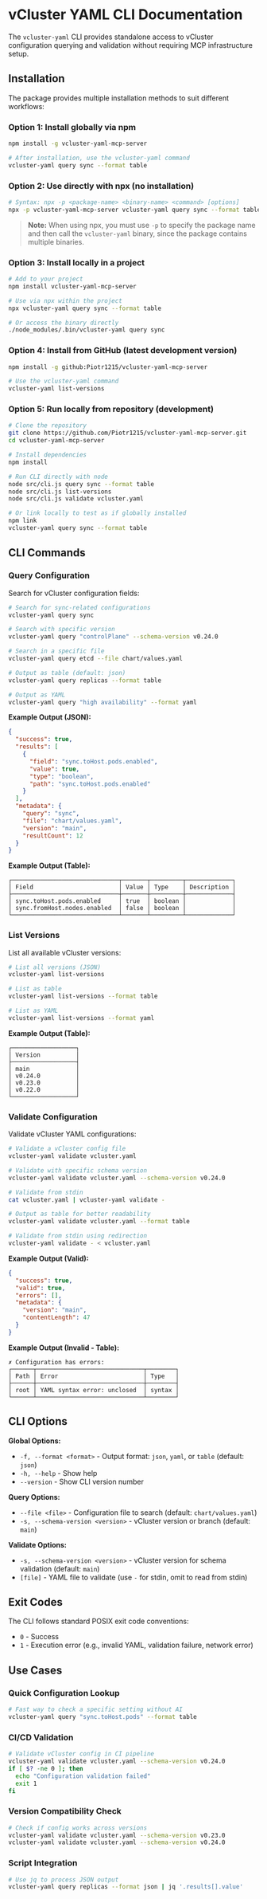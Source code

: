# vCluster YAML CLI Documentation

The `vcluster-yaml` CLI provides standalone access to vCluster configuration querying and validation without requiring MCP infrastructure setup.

## Installation

The package provides multiple installation methods to suit different workflows:

### Option 1: Install globally via npm

```bash
npm install -g vcluster-yaml-mcp-server

# After installation, use the vcluster-yaml command
vcluster-yaml query sync --format table
```

### Option 2: Use directly with npx (no installation)

```bash
# Syntax: npx -p <package-name> <binary-name> <command> [options]
npx -p vcluster-yaml-mcp-server vcluster-yaml query sync --format table
```

> **Note:** When using npx, you must use `-p` to specify the package name and then call the `vcluster-yaml` binary, since the package contains multiple binaries.

### Option 3: Install locally in a project

```bash
# Add to your project
npm install vcluster-yaml-mcp-server

# Use via npx within the project
npx vcluster-yaml query sync --format table

# Or access the binary directly
./node_modules/.bin/vcluster-yaml query sync
```

### Option 4: Install from GitHub (latest development version)

```bash
npm install -g github:Piotr1215/vcluster-yaml-mcp-server

# Use the vcluster-yaml command
vcluster-yaml list-versions
```

### Option 5: Run locally from repository (development)

```bash
# Clone the repository
git clone https://github.com/Piotr1215/vcluster-yaml-mcp-server.git
cd vcluster-yaml-mcp-server

# Install dependencies
npm install

# Run CLI directly with node
node src/cli.js query sync --format table
node src/cli.js list-versions
node src/cli.js validate vcluster.yaml

# Or link locally to test as if globally installed
npm link
vcluster-yaml query sync --format table
```

## CLI Commands

### Query Configuration

Search for vCluster configuration fields:

```bash
# Search for sync-related configurations
vcluster-yaml query sync

# Search with specific version
vcluster-yaml query "controlPlane" --schema-version v0.24.0

# Search in a specific file
vcluster-yaml query etcd --file chart/values.yaml

# Output as table (default: json)
vcluster-yaml query replicas --format table

# Output as YAML
vcluster-yaml query "high availability" --format yaml
```

**Example Output (JSON):**
```json
{
  "success": true,
  "results": [
    {
      "field": "sync.toHost.pods.enabled",
      "value": true,
      "type": "boolean",
      "path": "sync.toHost.pods.enabled"
    }
  ],
  "metadata": {
    "query": "sync",
    "file": "chart/values.yaml",
    "version": "main",
    "resultCount": 12
  }
}
```

**Example Output (Table):**
```
┌──────────────────────────────┬───────┬─────────┬─────────────┐
│ Field                        │ Value │ Type    │ Description │
├──────────────────────────────┼───────┼─────────┼─────────────┤
│ sync.toHost.pods.enabled     │ true  │ boolean │             │
│ sync.fromHost.nodes.enabled  │ false │ boolean │             │
└──────────────────────────────┴───────┴─────────┴─────────────┘
```

### List Versions

List all available vCluster versions:

```bash
# List all versions (JSON)
vcluster-yaml list-versions

# List as table
vcluster-yaml list-versions --format table

# List as YAML
vcluster-yaml list-versions --format yaml
```

**Example Output (Table):**
```
┌──────────────────┐
│ Version          │
├──────────────────┤
│ main             │
│ v0.24.0          │
│ v0.23.0          │
│ v0.22.0          │
└──────────────────┘
```

### Validate Configuration

Validate vCluster YAML configurations:

```bash
# Validate a vCluster config file
vcluster-yaml validate vcluster.yaml

# Validate with specific schema version
vcluster-yaml validate vcluster.yaml --schema-version v0.24.0

# Validate from stdin
cat vcluster.yaml | vcluster-yaml validate -

# Output as table for better readability
vcluster-yaml validate vcluster.yaml --format table

# Validate from stdin using redirection
vcluster-yaml validate - < vcluster.yaml
```

**Example Output (Valid):**
```json
{
  "success": true,
  "valid": true,
  "errors": [],
  "metadata": {
    "version": "main",
    "contentLength": 47
  }
}
```

**Example Output (Invalid - Table):**
```
✗ Configuration has errors:
┌──────┬──────────────────────────────┬────────┐
│ Path │ Error                        │ Type   │
├──────┼──────────────────────────────┼────────┤
│ root │ YAML syntax error: unclosed  │ syntax │
└──────┴──────────────────────────────┴────────┘
```

## CLI Options

**Global Options:**
- `-f, --format <format>` - Output format: `json`, `yaml`, or `table` (default: `json`)
- `-h, --help` - Show help
- `--version` - Show CLI version number

**Query Options:**
- `--file <file>` - Configuration file to search (default: `chart/values.yaml`)
- `-s, --schema-version <version>` - vCluster version or branch (default: `main`)

**Validate Options:**
- `-s, --schema-version <version>` - vCluster version for schema validation (default: `main`)
- `[file]` - YAML file to validate (use `-` for stdin, omit to read from stdin)

## Exit Codes

The CLI follows standard POSIX exit code conventions:
- `0` - Success
- `1` - Execution error (e.g., invalid YAML, validation failure, network error)

## Use Cases

### Quick Configuration Lookup

```bash
# Fast way to check a specific setting without AI
vcluster-yaml query "sync.toHost.pods" --format table
```

### CI/CD Validation

```bash
# Validate vCluster config in CI pipeline
vcluster-yaml validate vcluster.yaml --schema-version v0.24.0
if [ $? -ne 0 ]; then
  echo "Configuration validation failed"
  exit 1
fi
```

### Version Compatibility Check

```bash
# Check if config works across versions
vcluster-yaml validate vcluster.yaml --schema-version v0.23.0
vcluster-yaml validate vcluster.yaml --schema-version v0.24.0
```

### Script Integration

```bash
# Use jq to process JSON output
vcluster-yaml query replicas --format json | jq '.results[].value'
```
